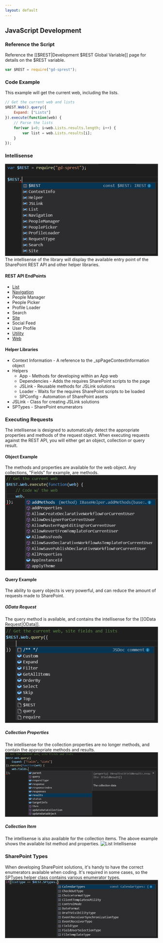 ```yaml
---
layout: default
---
```

## JavaScript Development
### Reference the Script
Reference the [[$REST|Development $REST Global Variable]] page for details on the $REST variable.
```js
var $REST = require("gd-sprest");
```

### Code Example
This example will get the current web, including the lists.
```js
// Get the current web and lists
$REST.Web().query({
    Expand: ["Lists"]
}).execute(function(web) {
    // Parse the lists
    for(var i=0; i<web.Lists.results.length; i++) {
        var list = web.Lists.results[i];
    }
});
```

### Intellisense
![Lib](/assets/images/intellisense-js.png)
The intellisense of the library will display the available entry point of the SharePoint REST API and other helper libraries.

#### REST API EndPoints
- [List](/code/list)
- [Navigation](/code/navigation)
- People Manager
- People Picker
- Profile Loader
- Search
- [Site](/code/site)
- Social Feed
- User Profile
- [Utility](/code/utility)
- [Web](/code/web)

#### Helper Libraries
- Context Information - A reference to the _spPageContextInformation object
- Helpers
    - App - Methods for developing within an App web
    - Dependencies - Adds the requires SharePoint scripts to the page
    - JSLink - Reusable methods for JSLink solutions
    - Loader - Waits for the requires SharePoint scripts to be loaded
    - SPConfig - Automation of SharePoint assets
- JSLink - Class for creating JSLink solutions
- SPTypes - SharePoint enumerators

### Executing Requests
The intellisense is designed to automatically detect the appropriate properties and methods of the request object. When executing requests against the REST API, you will either get an object, collection or query result.

#### Object Example
The methods and properties are available for the web object. Any collections, "Fields" for example, are methods.
![SharePoint Enumerator Types](/assets/images/intellisense-js-web.png)

#### Query Example
The ability to query objects is very powerful, and can reduce the amount of requests made to SharePoint.

##### OData Request
The query method is available, and contains the intellisense for the [[OData Request|OData]].
![OData Request](/assets/images/intellisense-js-query.png)

##### Collection Properties
The intellisense for the collection properties are no longer methods, and contain the appropriate methods and results.
![Collection Properties](/assets/images/intellisense-js-query-fields.png)

##### Collection Item
The intellisense is also available for the collection items. The above example shows the available list method and properties.
![List Intellisense](/assets/images/intellisense-js-query-lists.png)

### SharePoint Types
When developing SharePoint solutions, it's handy to have the correct enumerators available when coding. It's required in some cases, so the SPTypes helper class contains various enumerator types.
![SharePoint Enumerator Types](/assets/images/intellisense-js-sptypes.png)